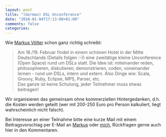 ```yaml
---
layout: post
title: "(German) DSL Unconference"
date: "2010-01-04T17:13:00+01:00"
comments: false
categories: 
---
```


<p>Wie <a href="http://voelterblog.blogspot.com/2009/12/dsl-unconference-einladung.html">Markus Völter</a> schon ganz richtig schreibt:</p>

<blockquote>
<p>Am 18./19. Februar findet in einem schönen Hotel in der Mitte Deutschlands (Details folgen :-)) eine zweitätige kleine Unconference (Open Space) rund um DSLs statt. Die Idee ist: miteinander reden, philosophieren, diskutieren, demonstrieren, coden, voneinander lernen - rund um DSLs, intern und extern. Also Dinge wie: Scala, Groovy, Ruby, Eclipse, MPS, Parser, etc. <br />Das ganze ist keine Schulung, jeder Teilnehmer muss etwas beitragen!</p>
</blockquote>

<p>Wir organisieren das gemeinsam ohne kommerziellen Hintergedanken, d.h. die Kosten werden geteilt (wer mit 200-250 Euro pro Person kalkuliert, liegt wahrscheinlich nicht falsch).</p>

<p>Bei Interesse an einer Teilnahme bitte eine kurze Mail mit einem Beitragsvorschlag per E-Mail an <a href="mailto:voelter@acm.org">Markus</a> oder <a href="mailto:stefan.tilkov@innoq.com">mich</a>, Rückfragen gerne auch hier in den Kommentaren.</p>


